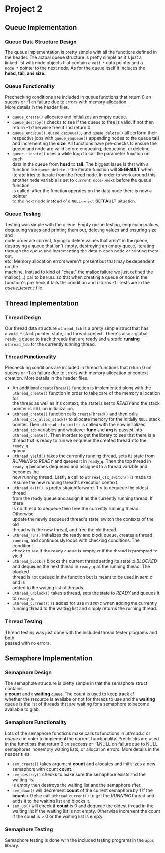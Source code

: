 # Project 2

## **Queue Implementation**

### Queue Data Structure Design

The queue implementation is pretty simple with all the functions defined in  
the header. The actual queue structure is pretty simple as it's just a  
linked list with node objects that contain a `void *` data pointer and a  
`node *` pointer to the next node. As for the queue itself it includes the  
**head, tail, and size.**  

### Queue Functionality

Prechecking conditions are included in queue functions that return 0 on  
sucess or -1 on failure due to errors with memory allocation.  
More details in the header files.  

- `queue_create()` allocates and initializes an empty queue.
- `queue_destroy()` checks to see if the queue to free is valid. If not then  
return -1 otherwise free it and return 0.  
- `queue_enqueue()`, `queue_dequeue()`, and `queue_delete()` all perform their  
respective jobs with `queue_enqueue()` appending nodes to the queue **tail**  
and incrementing the **size**. All functions have pre-checks to ensure the  
queue and node are valid before enqueuing, dequeuing, or deleting.  
- `queue_iterate()` uses a while loop to call the parameter function on each  
data in the queue from **head** to **tail**. The biggest issue is that with a  
function like `queue_delete()` the iterate function will **SEGFAULT** when  
iterate tries to iterate from the freed node. In order to work around this  
another node variable is set to `current node->next` before the queue function  
is called. After the function operates on the data node there is now a pointer  
to the next node instead of a `NULL->next` **SEFFAULT** situation.  

### Queue Testing

Testing was simple with the queue. Empty queue testing, enqueuing values,  
dequeuing values and printing them out, deleting values and ensuring size and  
node order are correct, trying to delete values that aren't in the queue,  
destroying a queue that isn't empty, destroying an empty queue, iterating  
through the queue and incrementing the data in each node or printing them out,  
etc. Memory allocation errors weren't present but that may be dependent on the  
machine. Instead to kind of "cheat" the malloc failure we just defined the  
malloc(...) call to be `NULL` so that when creating a queue or node in the  
function's precheck it fails the condition and returns -1. Tests are in the  
*queue_tester.c* file.

## **Thread Implementation**  

### Thread Design  

Our thread data structure `uthread_tcb` is a pretty simple struct that has  
a `void *` stack pointer, state, and thread context. There's also a global  
`ready_q` queue to track threads that are ready and a *static* **running**  
`uthread_tcb` for the currently running thread.  

### Thread Functionality

Prechecking conditions are included in thread functions that return 0 on  
sucess or -1 on failure due to errors with memory allocation or context  
creation. More details in the header files.  

- An additional `createThread()` function is implemented along with the  
`uthread_create()` function in order to take care of the memory allocation for  
the thread as well as it's context; the state is set to *READY* and the stack  
pointer is `NULL` on initialization.  
- `uthread_create()` function calls `createThread()` and then calls  
`uthread_ctx_alloc_stack()` to allocate memory for the initially `NULL` stack  
pointer. Then `uthread_ctx_init()` is called with the now initialized  
`uthread_tcb` variables and whatever **func** and **arg** is passed into  
`uthread_create()`. Then in order to get the library to see that there is a  
thread that is ready to run we enqueue the created thread into the `ready_q`  
queue.  
- `uthread_yield()` takes the currently running thread, sets its state from  
*RUNNING* to *READY* and queues it in `ready_q`. Then the top thread in  
`ready_q` becomes dequeued and assigned to a thread variable and becomes the  
now running thread. Lastly a call to `uthread_ctx_switch()` is made to  
resume the new running thread's execution context.
- `uthread_exit()` is pretty straightforward. Try to dequeue the oldest thread  
from the ready queue and assign it as the currently running thread. If there  
is no thread to dequeue then free the currently running thread. Otherwise  
update the newly dequeued thread's state, switch the contexts of the old  
thread with the new thread, and free the old thread.
- `uthread_run()` initializes the ready and block queue, creates a thread  
`running`, and continuously loops with checking conditions. The conditions  
check to see if the ready queue is empty or if the thread is prompted to  
yield.
- `uthread_block()` blocks the current thread setting its state to *BLOCKED*  
and dequeues the next thread in `ready_q` as the running thread. The blocked  
thread is not queued in the function but is meant to be used in *sem.c* and is  
added to the waiting list of threads.  
- `uthread_unblock()` takes a thread, sets the state to *READY* and queues it  
to `ready_q`.  
- `uthread_current()` is added for use in *sem.c* when adding the currently  
running thread to the waiting list and simply returns the running thread.  

### Thread Testing

Thread testing was just done with the included thread tester programs and both  
passed with no errors.  

## **Semaphore Implementation**

### Semaphore Design

The semaphore structure is pretty simple in that the semaphore struct contains  
a **count** and a **waiting** `queue`. The count is used to keep track of  
whether the resource is availabe or not for threads to use and the **waiting**  
queue is the list of threads that are waiting for a semaphore to become  
available to grab.

### Semaphore Functionality

Lots of the semaphore functions make calls to functions in *uthread.c* or  
*queue.c* in order to implement the correct functionality. Prechecks are used  
in the functions that return 0 on success or -1/NULL on failure due to NULL  
semaphores, nonempty waiting lists, or allocation errors. More details in the  
header files.  

- `sem_create()` takes argument **count** and allocates and initializes a new  
semaphore with count **count**.  
- `sem_destroy()` checks to make sure the semaphore exists and the waiting list  
is empty then destroys the waiting list and the semaphore after.  
- `sem_down()` will decrement **count** of the current semaphore by 1 if the  
**count** > 0 else call `uthread_current()` to get the *RUNNING* thread and  
adds it to the waiting list and blocks it.  
- `sem_up()` will check if **count** is 0 and dequeue the oldest thread in the  
waiting list if the waiting list is not empty. Otherwise increment the count  
if the count is > 0 or the waiting list is empty.  

### Semaphore Testing

Semaphore testing is done with the included testing programs in the `apps`  
library.  
